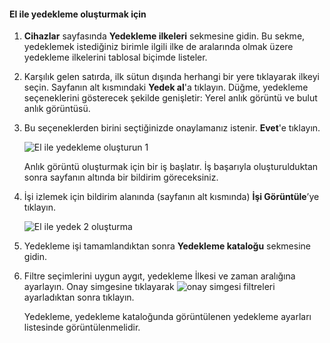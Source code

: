<!--author=SharS last changed: 9/17/15-->

#### <a name="to-create-a-manual-backup"></a>El ile yedekleme oluşturmak için
1. **Cihazlar** sayfasında **Yedekleme ilkeleri** sekmesine gidin. Bu sekme, yedeklemek istediğiniz birimle ilgili ilke de aralarında olmak üzere yedekleme ilkelerini tablosal biçimde listeler.
2. Karşılık gelen satırda, ilk sütun dışında herhangi bir yere tıklayarak ilkeyi seçin. Sayfanın alt kısmındaki **Yedek al**'a tıklayın. Düğme, yedekleme seçeneklerini gösterecek şekilde genişletir: Yerel anlık görüntü ve bulut anlık görüntüsü. 
3. Bu seçeneklerden birini seçtiğinizde onaylamanız istenir. **Evet**'e tıklayın. 
   
    ![El ile yedekleme oluşturun 1](./media/storsimple-create-manual-backup-gov/HCS_CreateManualBackup1-gov-include.png)
   
    Anlık görüntü oluşturmak için bir iş başlatır. İş başarıyla oluşturulduktan sonra sayfanın altında bir bildirim göreceksiniz.
4. İşi izlemek için bildirim alanında (sayfanın alt kısmında) **İşi Görüntüle**’ye tıklayın. 
   
    ![El ile yedek 2 oluşturma](./media/storsimple-create-manual-backup-gov/HCS_CreateManualBackup2-gov-include.png)
5. Yedekleme işi tamamlandıktan sonra **Yedekleme kataloğu** sekmesine gidin.
6. Filtre seçimlerini uygun aygıt, yedekleme İlkesi ve zaman aralığına ayarlayın. Onay simgesine tıklayarak ![onay simgesi](./media/storsimple-create-manual-backup/HCS_CheckIcon-include.png) filtreleri ayarladıktan sonra tıklayın.
   
   Yedekleme, yedekleme kataloğunda görüntülenen yedekleme ayarları listesinde görüntülenmelidir.

